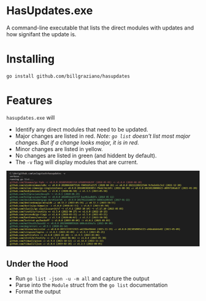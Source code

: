 # HasUpdates.exe
A command-line executable that lists the direct modules with updates and how signifant the update is.

# Installing
```
go install github.com/billgraziano/hasupdates
```

# Features
`hasupdates.exe` will
* Identify any direct modules that need to be updated.
* Major changes are listed in red.  _Note: `go list` doesn't list most major changes.  But if a change looks major, it is in red._
* Minor changes are listed in yellow.
* No changes are listed in green (and hiddent by default).
* The `-v` flag will display modules that are current.

![Screenshot](/docs/output.png)

## Under the Hood
* Run `go list -json -u -m all` and capture the output
* Parse into the `Module` struct from the `go list` documentation
* Format the output 


